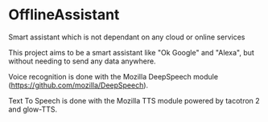 # OfflineAssistant
Smart assistant which is not dependant on any cloud or online services 

This project aims to be a smart assistant like "Ok Google" and "Alexa", but without needing to send any data anywhere.

Voice recognition is done with the Mozilla DeepSpeech module (https://github.com/mozilla/DeepSpeech). 

Text To Speech is done with the Mozilla TTS module powered by tacotron 2 and glow-TTS.

